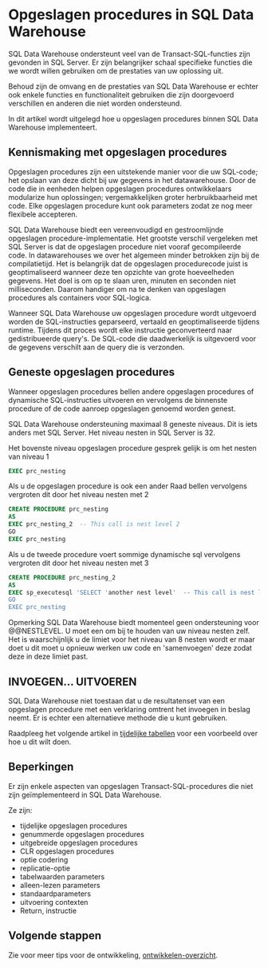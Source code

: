 <properties
   pageTitle="Opgeslagen procedures in SQL Data Warehouse | Microsoft Azure"
   description="Tips voor de uitvoering van opgeslagen procedures in Azure SQL Data Warehouse voor het ontwikkelen van oplossingen."
   services="sql-data-warehouse"
   documentationCenter="NA"
   authors="jrowlandjones"
   manager="barbkess"
   editor=""/>

<tags
   ms.service="sql-data-warehouse"
   ms.devlang="NA"
   ms.topic="article"
   ms.tgt_pltfrm="NA"
   ms.workload="data-services"
   ms.date="06/30/2016"
   ms.author="jrj;barbkess;sonyama"/>

# <a name="stored-procedures-in-sql-data-warehouse"></a>Opgeslagen procedures in SQL Data Warehouse

SQL Data Warehouse ondersteunt veel van de Transact-SQL-functies zijn gevonden in SQL Server. Er zijn belangrijker schaal specifieke functies die we wordt willen gebruiken om de prestaties van uw oplossing uit.

Behoud zijn de omvang en de prestaties van SQL Data Warehouse er echter ook enkele functies en functionaliteit gebruiken die zijn doorgevoerd verschillen en anderen die niet worden ondersteund.

In dit artikel wordt uitgelegd hoe u opgeslagen procedures binnen SQL Data Warehouse implementeert.

## <a name="introducing-stored-procedures"></a>Kennismaking met opgeslagen procedures
Opgeslagen procedures zijn een uitstekende manier voor die uw SQL-code; het opslaan van deze dicht bij uw gegevens in het datawarehouse. Door de code die in eenheden helpen opgeslagen procedures ontwikkelaars modularize hun oplossingen; vergemakkelijken groter herbruikbaarheid met code. Elke opgeslagen procedure kunt ook parameters zodat ze nog meer flexibele accepteren.

SQL Data Warehouse biedt een vereenvoudigd en gestroomlijnde opgeslagen procedure-implementatie. Het grootste verschil vergeleken met SQL Server is dat de opgeslagen procedure niet vooraf gecompileerde code. In datawarehouses we over het algemeen minder betrokken zijn bij de compilatietijd. Het is belangrijk dat de opgeslagen procedurecode juist is geoptimaliseerd wanneer deze ten opzichte van grote hoeveelheden gegevens. Het doel is om op te slaan uren, minuten en seconden niet milliseconden. Daarom handiger om na te denken van opgeslagen procedures als containers voor SQL-logica.     

Wanneer SQL Data Warehouse uw opgeslagen procedure wordt uitgevoerd worden de SQL-instructies geparseerd, vertaald en geoptimaliseerde tijdens runtime. Tijdens dit proces wordt elke instructie geconverteerd naar gedistribueerde query's. De SQL-code die daadwerkelijk is uitgevoerd voor de gegevens verschilt aan de query die is verzonden.

## <a name="nesting-stored-procedures"></a>Geneste opgeslagen procedures
Wanneer opgeslagen procedures bellen andere opgeslagen procedures of dynamische SQL-instructies uitvoeren en vervolgens de binnenste procedure of de code aanroep opgeslagen genoemd worden genest.

SQL Data Warehouse ondersteuning maximaal 8 geneste niveaus. Dit is iets anders met SQL Server. Het niveau nesten in SQL Server is 32.

Het bovenste niveau opgeslagen procedure gesprek gelijk is om het nesten van niveau 1

```sql
EXEC prc_nesting
```
Als u de opgeslagen procedure is ook een ander Raad bellen vervolgens vergroten dit door het niveau nesten met 2
```sql
CREATE PROCEDURE prc_nesting
AS
EXEC prc_nesting_2  -- This call is nest level 2
GO
EXEC prc_nesting
```
Als u de tweede procedure voert sommige dynamische sql vervolgens vergroten dit door het niveau nesten met 3
```sql
CREATE PROCEDURE prc_nesting_2
AS
EXEC sp_executesql 'SELECT 'another nest level'  -- This call is nest level 2
GO
EXEC prc_nesting
```

Opmerking SQL Data Warehouse biedt momenteel geen ondersteuning voor @@NESTLEVEL. U moet een om bij te houden van uw niveau nesten zelf. Het is waarschijnlijk u de limiet voor het niveau van 8 nesten wordt er maar doet u dit moet u opnieuw werken uw code en 'samenvoegen' deze zodat deze in deze limiet past.

## <a name="insertexecute"></a>INVOEGEN... UITVOEREN
SQL Data Warehouse niet toestaan dat u de resultatenset van een opgeslagen procedure met een verklaring omtrent het invoegen in beslag neemt. Er is echter een alternatieve methode die u kunt gebruiken.

Raadpleeg het volgende artikel in [tijdelijke tabellen] voor een voorbeeld over hoe u dit wilt doen.

## <a name="limitations"></a>Beperkingen

Er zijn enkele aspecten van opgeslagen Transact-SQL-procedures die niet zijn geïmplementeerd in SQL Data Warehouse.

Ze zijn:

- tijdelijke opgeslagen procedures
- genummerde opgeslagen procedures
- uitgebreide opgeslagen procedures
- CLR opgeslagen procedures
- optie codering
- replicatie-optie
- tabelwaarden parameters
- alleen-lezen parameters
- standaardparameters
- uitvoering contexten
- Return, instructie

## <a name="next-steps"></a>Volgende stappen
Zie voor meer tips voor de ontwikkeling, [ontwikkelen-overzicht][].

<!--Image references-->

<!--Article references-->
[tijdelijke tabellen]: ./sql-data-warehouse-tables-temporary.md#modularizing-code
[ontwikkelen-overzicht]: ./sql-data-warehouse-overview-develop.md

<!--MSDN references-->
[nest level]: https://msdn.microsoft.com/library/ms187371.aspx

<!--Other Web references-->
